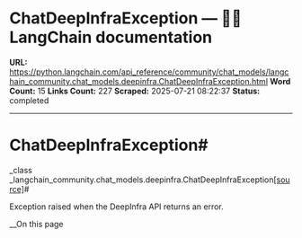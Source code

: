 # ChatDeepInfraException — 🦜🔗 LangChain  documentation

**URL:** https://python.langchain.com/api_reference/community/chat_models/langchain_community.chat_models.deepinfra.ChatDeepInfraException.html
**Word Count:** 15
**Links Count:** 227
**Scraped:** 2025-07-21 08:22:37
**Status:** completed

---

# ChatDeepInfraException\#

_class _langchain\_community.chat\_models.deepinfra.ChatDeepInfraException[\[source\]](https://python.langchain.com/api_reference/_modules/langchain_community/chat_models/deepinfra.html#ChatDeepInfraException)\#     

Exception raised when the DeepInfra API returns an error.

__On this page